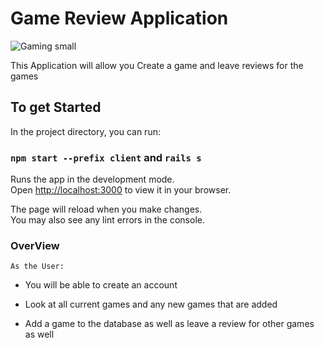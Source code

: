 # Game Review Application 
![Gaming small](https://www.talkesport.com/wp-content/uploads/gaming-newbies-stadia-mobileMasterAt3x.jpg)

This Application will allow you Create a game and leave reviews for the games

## To get Started 

In the project directory, you can run:

### `npm start --prefix client` and `rails s` 

Runs the app in the development mode.\
Open [http://localhost:3000](http://localhost:3000) to view it in your browser.

The page will reload when you make changes.\
You may also see any lint errors in the console.

### OverView 
    As the User: 
- You will be able to create an account

- Look at all current games and any new games that are added

- Add a game to the database as well as leave a review for other games as well




